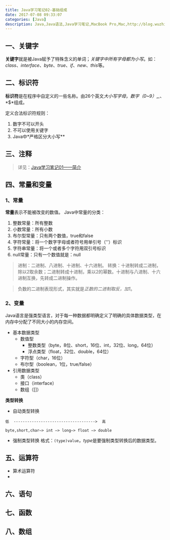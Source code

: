 ```yaml
---
title: Java学习笔记02-基础组成
date: 2017-07-08 09:33:07
categories: [Java]
description: Java,Java语法,Java学习笔记,MacBook Pro,Mac,http://blog.wuzhiwei.cn,http://wuzhiwei.cn
---
```

## 一、关键字
**关键字**就是被Java赋予了特殊含义的单词；*关键字中所有字母都为小写*。如：*class*、*interface*、*byte*、*true*、*if*、*new*、*this*等。

## 二、标识符
**标识符**是在程序中自定义的一些名称。由26个英文*大小写字母*，*数字（0~9）*,*_*、*$*组成。

定义合法标识符规则：
1. 数字不可以开头
2. 不可以使用关键字
3. Java中*严格区分大小写**

## 三、注释
>详见：[Java学习笔记01——简介](http://blog.wuzhiwei.cn/2017/07/07/java-learn-01.html)

## 四、常量和变量
### 1、常量
**常量**表示不能被改变的数值。
Java中常量的分类：
1. 整数常量：所有整数
2. 小数常量：所有小数
3. 布尔型常量：只有两个数值，true和false
4. 字符常量：将一个数字字母或者符号用单引号（''）标识
5. 字符串常量：将一个或者多个字符用双引号标识
6. null常量：只有一个数值就是：null

>进制：二进制、八进制、十进制、十六进制。
>转换：十进制转成二进制，除以2取余数；二进制转成十进制，乘以2的幂数。十进制与八进制、十六进制互换，先转成二进制操作。

>负数的二进制表现形式，其实就是*正数的二进制取反，加1*。

### 2、变量
Java语言是强类型语言，对于每一种数据都明确定义了明确的具体数据类型，在内存中分配了不同大小的内存空间。
- 基本数据类型
  - 数值型
    - 整数类型（byte，8位、short，16位、int，32位、long，64位）
    - 浮点类型（float，32位、double，64位）
  - 字符型（char，16位）
  - 布尔型（boolean，1位，true/false）
- 引用数据类型
  - 类（class）
  - 接口（interface）
  - 数组（[]）

**类型转换**
- 自动类型转换
```
低  ------------------------------------>  高

byte,short,char—> int —> long—> float —> double
```
- 强制类型转换
格式：`(type)value`，*type*是要强制类型转换后的数据类型。
## 五、运算符
- 算术运算符
- 
## 六、语句
## 七、函数
## 八、数组
